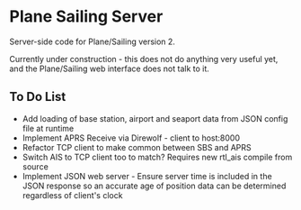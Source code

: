# Plane Sailing Server

Server-side code for Plane/Sailing version 2.

Currently under construction - this does not do anything very useful yet, and the Plane/Sailing web interface does not talk to it.

## To Do List

* Add loading of base station, airport and seaport data from JSON config file at runtime
* Implement APRS Receive via Direwolf - client to host:8000
* Refactor TCP client to make common between SBS and APRS
* Switch AIS to TCP client too to match? Requires new rtl_ais compile from source
* Implement JSON web server - Ensure server time is included in the JSON response so an accurate age of position data can be determined regardless of client's clock